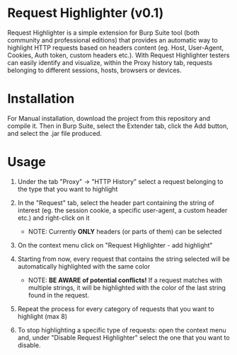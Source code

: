 # Request Highlighter (v0.1)

Request Highlighter is a simple extension for Burp Suite tool (both community and professional editions) that provides an automatic way to highlight HTTP requests based on headers content (eg. Host, User-Agent, Cookies, Auth token, custom headers etc.).
With Request Highlighter testers can easily identify and visualize, within the Proxy history tab, requests belonging to different sessions, hosts, browsers or devices.

# Installation

For Manual installation, download the project from this repository and compile it. Then in Burp Suite, select the Extender tab, click the Add button, and select the .jar file produced.

# Usage

1. Under the tab "Proxy" -> "HTTP History" select a request belonging to the type that you want to highlight

2. In the "Request" tab, select the header part containing the string of interest (eg. the session cookie, a specific user-agent, a custom header etc.) and right-click on it

    * NOTE: Currently **ONLY** headers (or parts of them) can be selected

3. On the context menu click on "Request Highlighter - add highlight"

4. Starting from now, every request that contains the string selected will be automatically highlighted with the same color

    * NOTE: **BE AWARE of potential conflicts!** If a request matches with multiple strings, it will be highlighted with the color of the last string found in the request.

5. Repeat the process for every category of requests that you want to highlight (max 8)

6. To stop highlighting a specific type of requests: open the context menu and, under "Disable Request Highlighter" select the one that you want to disable.
